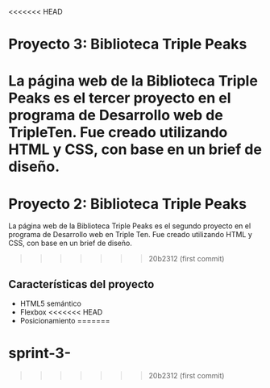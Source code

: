 <<<<<<< HEAD
# Proyecto 3: Biblioteca Triple Peaks

La página web de la Biblioteca Triple Peaks es el tercer proyecto en el programa de Desarrollo web de TripleTen. Fue creado utilizando HTML y CSS, con base en un brief de diseño.
=======
# Proyecto 2: Biblioteca Triple Peaks

La página web de la Biblioteca Triple Peaks es el segundo proyecto en el programa de Desarrollo web en Triple Ten. Fue creado utilizando HTML y CSS, con base en un brief de diseño.
>>>>>>> 20b2312 (first commit)

## Características del proyecto

- HTML5 semántico
- Flexbox
<<<<<<< HEAD
- Posicionamiento
=======
# sprint-3-
>>>>>>> 20b2312 (first commit)
